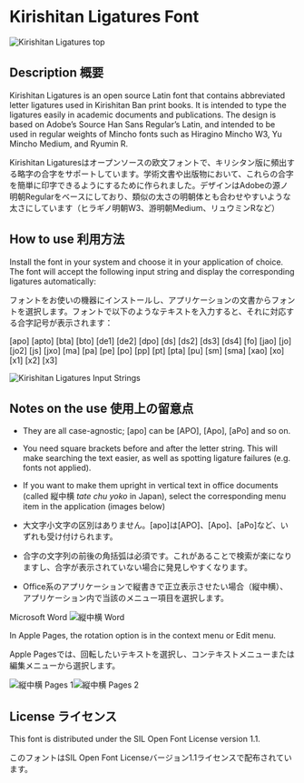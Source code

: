 # Kirishitan Ligatures Font
![Kirishitan Ligatures top](https://user-images.githubusercontent.com/5482424/225489680-0e14042f-05cb-4441-9ffe-16979bcba7f3.png)

## Description 概要
Kirishitan Ligatures is an open source Latin font that contains abbreviated letter ligatures used in Kirishitan Ban print books. It is intended to type the ligatures easily in academic documents and publications. The design is based on Adobe’s Source Han Sans Regular’s Latin, and intended to be used in regular weights of Mincho fonts such as Hiragino Mincho W3, Yu Mincho Medium, and Ryumin R.

Kirishitan Ligaturesはオープンソースの欧文フォントで、キリシタン版に頻出する略字の合字をサポートしています。学術文書や出版物において、これらの合字を簡単に印字できるようにするために作られました。デザインはAdobeの源ノ明朝Regularをベースにしており、類似の太さの明朝体とも合わせやすいような太さにしています（ヒラギノ明朝W3、游明朝Medium、リュウミンRなど）

## How to use 利用方法
Install the font in your system and choose it in your application of choice. The font will accept the following input string and display the corresponding ligatures automatically:

フォントをお使いの機器にインストールし、アプリケーションの文書からフォントを選択します。フォントで以下のようなテキストを入力すると、それに対応する合字記号が表示されます：

[apo] [apto] [bta] [bto] [de1] [de2] [dpo] [ds] [ds2] [ds3] [ds4] [fo] [jao] [jo] [jo2] [js] [jxo] [ma] [pa] [pe] [po] [pp] [pt] [pta] [pu] [sm] [sma] [xao] [xo] [x1] [x2] [x3]

![Kirishitan Ligatures Input Strings](https://user-images.githubusercontent.com/5482424/225482458-908dfde1-a734-449a-96f3-5be234917042.png)

## Notes on the use 使用上の留意点
- They are all case-agnostic; [apo] can be [APO], [Apo], [aPo] and so on.
- You need square brackets before and after the letter string. This will make searching the text easier, as well as spotting ligature failures (e.g. fonts not applied).
- If you want to make them upright in vertical text in office documents (called 縦中横 *tate chu yoko* in Japan), select the corresponding menu item in the application (images below)

- 大文字小文字の区別はありません。[apo]は[APO]、[Apo]、[aPo]など、いずれも受け付けられます。
- 合字の文字列の前後の角括弧は必須です。これがあることで検索が楽になりますし、合字が表示されていない場合に発見しやすくなります。
- Office系のアプリケーションで縦書きで正立表示させたい場合（縦中横）、アプリケーション内で当該のメニュー項目を選択します。

Microsoft Word
![縦中横 Word](https://user-images.githubusercontent.com/5482424/225483554-adfdb744-3ae0-49a1-9553-bfe32035d7e6.png)


In Apple Pages, the rotation option is in the context menu or Edit menu.

Apple Pagesでは、回転したいテキストを選択し、コンテキストメニューまたは編集メニューから選択します。

![縦中横 Pages 1](https://user-images.githubusercontent.com/5482424/225484133-5794d9ef-4ba9-4f25-80dd-2664f5eae811.png)![縦中横 Pages 2](https://user-images.githubusercontent.com/5482424/225484143-742bdf8c-5dd7-43a1-96a1-21c714cdd740.png)


## License ライセンス
This font is distributed under the SIL Open Font License version 1.1.

このフォントはSIL Open Font Licenseバージョン1.1ライセンスで配布されています。
